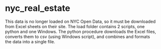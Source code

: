 # nyc_real_estate

This data is no longer loaded on NYC Open Data, so it must be downloaded from Excel sheets on their site. The load folder contains 2 scripts, one python and one Windows. The python procedure downloads the Excel files, converts them to csv (using Windows script), and combines and formats the data into a single file.

